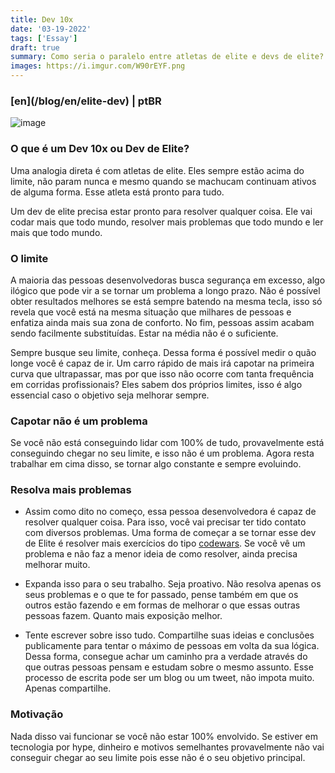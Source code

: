 ```yaml
---
title: Dev 10x
date: '03-19-2022'
tags: ['Essay']
draft: true
summary: Como seria o paralelo entre atletas de elite e devs de elite?
images: https://i.imgur.com/W90rEYF.png
---
```


<h3>[en](/blog/en/elite-dev) | ptBR</h3>

![image](https://i.imgur.com/W90rEYF.png)

### O que é um Dev 10x ou Dev de Elite?

Uma analogia direta é com atletas de elite. Eles sempre estão acima do limite, não param nunca e mesmo quando se machucam continuam ativos de alguma forma. Esse atleta está pronto para tudo.

Um dev de elite precisa estar pronto para resolver qualquer coisa. Ele vai codar mais que todo mundo, resolver mais problemas que todo mundo e ler mais que todo mundo.

### O limite

A maioria das pessoas desenvolvedoras busca segurança em excesso, algo ilógico que pode vir a se tornar um problema a longo prazo. Não é possível obter resultados melhores se está sempre batendo na mesma tecla, isso só revela que você está na mesma situação que milhares de pessoas e enfatiza ainda mais sua zona de conforto. No fim, pessoas assim acabam sendo facilmente substituídas. Estar na média não é o suficiente.

Sempre busque seu limite, conheça. Dessa forma é possível medir o quão longe você é capaz de ir. Um carro rápido de mais irá capotar na primeira curva que ultrapassar, mas por que isso não ocorre com tanta frequência em corridas profissionais? Eles sabem dos próprios limites, isso é algo essencial caso o objetivo seja melhorar sempre.

### Capotar não é um problema

Se você não está conseguindo lidar com 100% de tudo, provavelmente está conseguindo chegar no seu limite, e isso não é um problema. Agora resta trabalhar em cima disso, se tornar algo constante e sempre evoluindo.

### Resolva mais problemas

- Assim como dito no começo, essa pessoa desenvolvedora é capaz de resolver qualquer coisa. Para isso, você vai precisar ter tido contato com diversos problemas. Uma forma de começar a se tornar esse dev de Elite é resolver mais exercícios do tipo [codewars](https://www.codewars.com/). Se você vê um problema e não faz a menor ideia de como resolver, ainda precisa melhorar muito.

- Expanda isso para o seu trabalho. Seja proativo. Não resolva apenas os seus problemas e o que te for passado, pense também em que os outros estão fazendo e em formas de melhorar o que essas outras pessoas fazem. Quanto mais exposição melhor.

- Tente escrever sobre isso tudo. Compartilhe suas ideias e conclusões publicamente para tentar o máximo de pessoas em volta da sua lógica. Dessa forma, consegue achar um caminho pra a verdade através do que outras pessoas pensam e estudam sobre o mesmo assunto. Esse processo de escrita pode ser um blog ou um tweet, não impota muito. Apenas compartilhe.

### Motivação

Nada disso vai funcionar se você não estar 100% envolvido. Se estiver em tecnologia por hype, dinheiro e motivos semelhantes provavelmente não vai conseguir chegar ao seu limite pois esse não é o seu objetivo principal.
